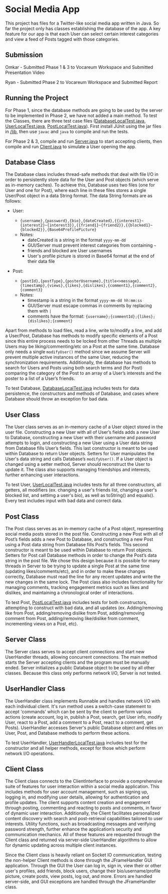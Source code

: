 # Social Media App
This project has files for a Twitter-like social media app written in Java. So far the project only has classes establishing the database of the app. A key feature for our app is that each User can select certain interest categories and view a feed of Posts tagged with those categories.

## Submission
Omkar - Submitted Phase 1 & 3 to Vocareum Workspace and Submitted Presentation Video

Ryan - Submitted Phase 2 to Vocareum Workspace and Submitted Report

## Running the Project
For Phase 1, since the database methods are going to be used by the server to be implemented in Phase 2, we have not added a main method. To test the Classes, there are three test case files ([DatabaseLocalTest.java](DatabaseLocalTest.java), [UserLocalTest.java](UserLocalTest.java), [PostLocalTest.java](PostLocalTest.java)). First install JUnit using the jar files in [/lib](/lib), then use `javac` and `java` to compile and run the tests.

For Phase 2 & 3, compile and run [Server.java](Server.java) to start accepting clients, then compile and run [Client.java](Client.java) to simulate a User opening the app.

## Database Class
The Database class includes thread-safe methods that deal with file I/O in order to persistently store data for the User and Post objects (which serve as in-memory caches). To achieve this, Database uses two files (one for User and one for Post), where each line in these files stores a single User/Post object in a data String format. The data String formats are as follows:

- User:
    - `{username},{password},{bio},{dateCreated},{{interest1}~{interest2}~{interest3}},{{friend1}~{friend2}},{{blocked1}~{blocked2}},{Base64ProfilePicture}`
    - Notes:
        - dateCreated is a string in the format `yyyy-mm-dd`
        - GUI/Server must prevent interest categories from containing `~`
        - friends and blocked are User usernames
        - User's profile picture is stored in Base64 format at the end of their data file

- Post:
    - `{postId},{postType},{posterUsername},{title<>message},{timestamp},{views},{likes},{dislikes},{comment1},{comment2},{comment3}`
    - Notes:
        - timestamp is a string in the format `yyyy-mm-dd hh:mm:ss`
        - GUI/Server must escape commas in comments by replacing them with `|`
        - comments have the format: `{username};{commentId};{likes};{dislikes};{comment}`

Apart from methods to load files, read a line, write to/modify a line, and add a User/Post, Database has methods to modify specific elements of a Post since this entire process needs to be locked from other Threads as multiple Users may be liking/commenting/etc on a Post at the same time. Database only needs a single `modifyUser()` method since we assume Server will prevent multiple active instances of the same User, reducing the synchronization requirements. Additionally, the database has methods to search for Users and Posts using both search terms and (for Post) comparing the category of the Post to an array of a User’s interests and the poster to a list of a User’s friends.

To test Database, [DatabaseLocalTest.java](DatabaseLocalTest.java) includes tests for data persistence, the constructors and methods of Database, and cases where Database should throw an exception for bad data.

## User Class
The User class serves as an in-memory cache of a User object stored in the user file. Constructing a new User with all of User’s fields adds a new User to Database, constructing a new User with their username and password attempts to login, and constructing a new User using a User data string from Database fills User’s fields. This last constructor is meant to be used within Database to return User objects. Setters for User manipulates the User's data string and calls Database’s `modifyUser()`. If a User object is changed using a setter method, Server should reconstruct the User to update it. The class also supports managing friendships and interests, further enhancing user interactions.

To test User, [UserLocalTest.java](UserLocalTest.java) includes tests for all three constructors, all getters, all modifiers (ex. changing a user's friends list, changing a user's blocked list, and settimg a user's bio), as well as toString() and equals(). Every test includes input with bad data and correct data.

## Post Class
The Post class serves as an in-memory cache of a Post object, representing social media posts stored in the post file. Constructing a new Post with all of Post’s fields adds a new Post to Database, and constructing a new Post using a Post data string from Database fills Post’s fields. This second constructor is meant to be used within Database to return Post objects. Setters for Post call Database methods in order to change the Post’s data string in the post file. We chose this design because it is possible for many threads in Server to be trying to update a single Post at the same time (updating likes/comments/etc), and in order to make these changes correctly, Database must read the line for any recent updates and write the new changes in the same lock. The Post class also includes functionality for managing comments, tracking engagement metrics such as likes and dislikes, and maintaining a chronological order of interactions.

To test Post, [PostLocalTest.java](PostLocalTest.java) includes tests for both constructors, attempting to construct with bad data, and all updates (ex. Adding/removing like from Post, adding/removing dislike from Post, adding/removing comment from Post, adding/removing like/dislike from comment, incrementing views on a Post, etc).

## Server Class
The Server class serves to accept client connections and start new UserHandler threads, allowing concurrent connections. The main method starts the Server accepting clients and the program must be manually ended. Server initializes a public Database object to be used by all other classes. Because this class only performs network I/O, Server is not tested.

## UserHandler Class
The UserHandler class implements Runnable and handles network I/O with each individual client. It's run method uses a switch-case statement to accept 'commands' which can be sent by the client to perform various actions (create account, log in, publish a Post, search, get User info, modify User, react to a Post, add a comment to a Post, react to a comment, get Posts). UserHandler accesses Server's public Database object and relies on User, Post, and Database methods to perform these actions.

To test UserHandler, [UserHandlerLocalTest.java](UserHandlerLocalTest.java) includes test for the constructor and all helper methods, except for those which perform network I/O operations.

## Client Class
The Client class connects to the ClientInterface to provide a comprehensive suite of features for user interaction within a social media application. This includes methods for user account management, such as signing up, logging in, and modifying user details, allowing for authentication and profile updates. The client supports content creation and engagement through posting, commenting and reacting to posts and comments, in favor of dynamic user interaction. Additionally, the Client facilitates personalized content discovery with search and post-retrieval capabilities tailored to user interests. Utility functions, such as broadcasting messages and verifying password strength, further enhance the application’s security and communication mechanics. All of these features are requested through the Client class and returned via server-side UserHandler algorithms to allow for dynamic updating across multiple client instances. 

Since the Client class is heavily reliant on Socket IO communication, testing the non-helper Client methods is done through the JFrameHandler GUI application. Through the GUI the User can log in, sign in, view their or other user's profiles, add friends, block users, change their bio/username/profile picture, create posts, view posts, log out, and more. Errors are handled server-side, and GUI exceptions are handled through the JFrameHandler class. 
